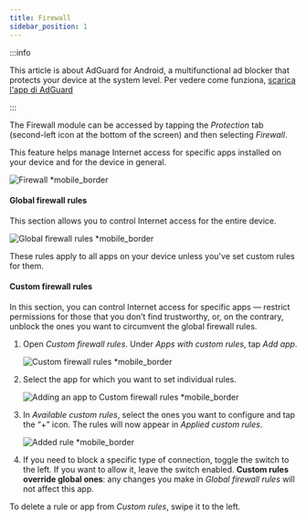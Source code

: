 ```yaml
---
title: Firewall
sidebar_position: 1
---
```


:::info

This article is about AdGuard for Android, a multifunctional ad blocker that protects your device at the system level. Per vedere come funziona, [scarica l'app di AdGuard](https://agrd.io/download-kb-adblock)

:::

The Firewall module can be accessed by tapping the _Protection_ tab (second-left icon at the bottom of the screen) and then selecting _Firewall_.

This feature helps manage Internet access for specific apps installed on your device and for the device in general.

![Firewall \*mobile\_border](https://cdn.adtidy.org/blog/new/gdn94firewall.png)

#### Global firewall rules

This section allows you to control Internet access for the entire device.

![Global firewall rules \*mobile\_border](https://cdn.adtidy.org/blog/new/4zx2nhglobal_rules.png)

These rules apply to all apps on your device unless you've set custom rules for them.

#### Custom firewall rules

In this section, you can control Internet access for specific apps — restrict permissions for those that you don’t find trustworthy, or, on the contrary, unblock the ones you want to circumvent the global firewall rules.

1. Open _Custom firewall rules_. Under _Apps with custom rules_, tap _Add app_.

   ![Custom firewall rules \*mobile\_border](https://cdn.adtidy.org/blog/new/qkxpecustom_rules.png)

2. Select the app for which you want to set individual rules.

   ![Adding an app to Custom firewall rules \*mobile\_border](https://cdn.adtidy.org/blog/new/2db47fadding_app.png)

3. In _Available custom rules_, select the ones you want to configure and tap the “+” icon. The rules will now appear in _Applied custom rules_.

   ![Added rule \*mobile\_border](https://cdn.adtidy.org/blog/new/6fzjladded_rule.png)

4. If you need to block a specific type of connection, toggle the switch to the left. If you want to allow it, leave the switch enabled. **Custom rules override global ones**: any changes you make in _Global firewall rules_ will not affect this app.

To delete a rule or app from _Custom rules_, swipe it to the left.
